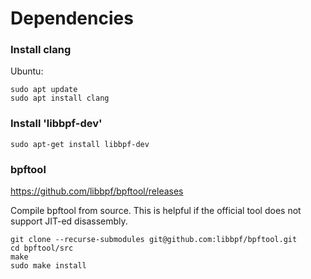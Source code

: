 # Dependencies

### Install clang

Ubuntu:
```
sudo apt update
sudo apt install clang
```

### Install 'libbpf-dev'

```
sudo apt-get install libbpf-dev
```

### bpftool

https://github.com/libbpf/bpftool/releases

Compile bpftool from source.
This is helpful if the official tool does not support JIT-ed disassembly.

```
git clone --recurse-submodules git@github.com:libbpf/bpftool.git
cd bpftool/src
make
sudo make install
```
